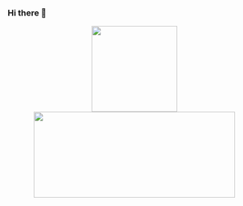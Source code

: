 ### Hi there 👋
<div align="center">
<span>  </span>
<img height="170px" src="https://github-readme-stats.vercel.app/api?username=AprDeci" /><span>  </span><img height="170px" width="400px" src="https://github-readme-stats.vercel.app/api/top-langs/?username=AprDeci&layout=compact&langs_count=8" />
<span>  </span>
</div>

